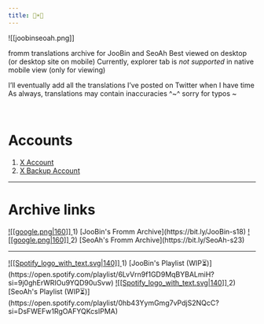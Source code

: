 ```yaml
---
title: 🐣☀️🦭
---
```


![[joobinseoah.png]]


fromm translations archive for JooBin and SeoAh
Best viewed on desktop (or desktop site on mobile)
Currently, explorer tab is *not supported* in native mobile view (only for viewing)


I’ll eventually add all the translations I’ve posted on Twitter when I have time
As always, translations may contain inaccuracies ^~^ sorry for typos ~



<br>



# **Accounts**
1) [X Account](https://x.com/bossbabyjoobin)
2) [X Backup Account](https://x.com/crybabyjoobin)

___
# **Archive links**

<a href="https://bit.ly/JooBin-s18">
    ![[google.png|160]]
</a>  
1)  [JooBin's Fromm Archive](https://bit.ly/JooBin-s18)  

<a href="https://bit.ly/SeoAh-s23">
    ![[google.png|160]]
</a>  
2)  [SeoAh's Fromm Archive](https://bit.ly/SeoAh-s23)

___
<a href="https://open.spotify.com/playlist/6LvVrn9f1GD9MqBYBALmiH?si=9j0ghErWRIOu9YQD90uSvw">
    ![[Spotify_logo_with_text.svg|140]]
</a>  
1) [JooBin's Playlist (WIP⏳)](https://open.spotify.com/playlist/6LvVrn9f1GD9MqBYBALmiH?si=9j0ghErWRIOu9YQD90uSvw)

<a href="https://open.spotify.com/playlist/0hb43YymGmg7vPdjS2NQcC?si=DsFWEFw1RgOAFYQKcsIPMA">
    ![[Spotify_logo_with_text.svg|140]]
</a>  
2) [SeoAh's Playlist (WIP⏳)](https://open.spotify.com/playlist/0hb43YymGmg7vPdjS2NQcC?si=DsFWEFw1RgOAFYQKcsIPMA)

